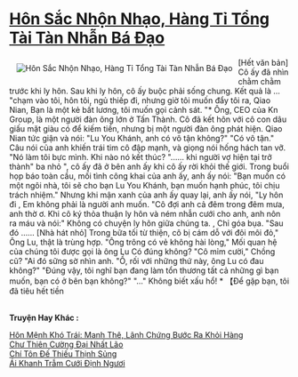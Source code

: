 <a href="https://truyentiki.com/hon-sac-nhon-nhao-hang-ti-tong-tai-tan-nhan-ba-dao.30812/" title="Hôn Sắc Nhộn Nhạo, Hàng Tỉ Tổng Tài Tàn Nhẫn Bá Đạo"><h1>Hôn Sắc Nhộn Nhạo, Hàng Tỉ Tổng Tài Tàn Nhẫn Bá Đạo</h1></a><div style="display:table"><img align="right" style="float: left; padding: 10px;" src="https://truyentiki.com/a/img/str/src/30812.jpg" alt="Hôn Sắc Nhộn Nhạo, Hàng Tỉ Tổng Tài Tàn Nhẫn Bá Đạo">[Hết văn bản] Cô ấy đã nhìn chằm chằm trước khi ly hôn. Sau khi ly hôn, cô ấy buộc phải sống chung. Kết quả là ... "chạm vào tôi, hôn tôi, ngủ thiếp đi, nhưng giờ tôi muốn đẩy tôi ra, Qiao Nian, Bạn là một kẻ bất lương, tôi muốn gọi cảnh sát. "* Ông, CEO của Kn Group, là một người đàn ông lớn ở Tấn Thành. Cô đã kết hôn với cô con dâu giấu mặt giàu có để kiếm tiền, nhưng bị một người đàn ông phát hiện. Qiao Nian tức giận và nói: "Lu You Khánh, anh có vô tận không?" "Có vô tận." Câu nói của anh khiến trái tim cô đập mạnh, và giọng nói hống hách tan vỡ. "Nó làm tôi bực mình. Khi nào nó kết thúc? "...... khi người vợ hiện tại trở thành" ba nhỏ ", cô ấy đã ở bên anh ấy khi cô ấy rời khỏi thế giới. Trong buổi họp báo toàn cầu, mối tình công khai của anh ấy, anh ấy nói: "Bạn muốn có một ngôi nhà, tôi sẽ cho bạn Lu You Khánh, bạn muốn hạnh phúc, tôi chịu trách nhiệm." Nhưng khi mận xanh của anh ấy quay lại, anh ấy nói, "Ly hôn đi , Em không phải là người anh muốn. "Cô đợi anh cả đêm trong đêm mưa, anh thờ ơ. Khi cô ký thỏa thuận ly hôn và ném nhẫn cưới cho anh, anh nôn ra máu và nói:" Không có chuyện ly hôn giữa chúng ta. , Chỉ góa bụa. "Sau đó ...... [Nhà hát nhỏ] Trong bữa tối từ thiện, cô bị cám dỗ với đôi môi đỏ," Ông Lu, thật là trùng hợp. "Ông trông có vẻ không hài lòng," Mối quan hệ của chúng tôi được gọi là ông Lu Có đúng không? "Cô mỉm cười," Chồng cũ? "Ai đó sững sờ nhìn anh. "Ồ, rối với những thứ này, ông Lu có đau không?" "Đúng vậy, tôi nghĩ bạn đang làm tổn thương tất cả những gì bạn muốn, bạn có ở bên bạn không?" "..." Không biết xấu hổ! * 【Để gặp bạn, tôi đã tiêu hết tiền</div><p><br><b>Truyện Hay Khác :</b></p><a href="https://truyentiki.com/hon-menh-kho-trai-manh-the-lanh-chung-buoc-ra-khoi-hang.30811/" alt="Hôn Mệnh Khó Trái: Manh Thê, Lãnh Chứng Bước Ra Khỏi Hàng">Hôn Mệnh Khó Trái: Manh Thê, Lãnh Chứng Bước Ra Khỏi Hàng</a><br/><a href="https://truyentiki.wordpress.com/2020/06/08/chu-thien-cuong-dai-nhat-lao/" alt="Chư Thiên Cường Đại Nhất Lão">Chư Thiên Cường Đại Nhất Lão</a><br/><a href="https://github.com/nownovels/top500/tree/master/truyenhay/33489/" alt="Chí Tôn Đế Thiếu Thịnh Sủng">Chí Tôn Đế Thiếu Thịnh Sủng</a><br/><a href="https://github.com/nownovels/truyenhay/tree/master/truyenhay/30590/README.md" alt="Ái Khanh Trẫm Cưới Định Ngươi">Ái Khanh Trẫm Cưới Định Ngươi</a><br/>